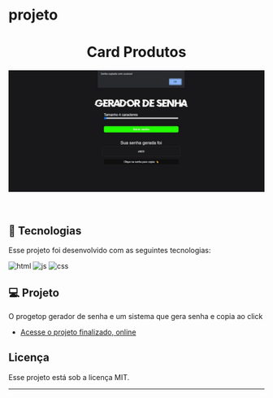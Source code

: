 # projeto<h1 align="center"> Card Produtos </h1>



<p align="center">
  <img alt="projeto gerador de senha" src="./assets/capa.jpg">
</p>
<br>

## 🚀 Tecnologias

Esse projeto foi desenvolvido com as seguintes tecnologias:

<img alin="center" alt="html" src="https://img.shields.io/badge/HTML5-E34F26?style=for-the-badge&logo=html5&logoColor=white"/>

<img alin="center" alt="js" src="https://img.shields.io/badge/JavaScript-323330?style=for-the-badge&logo=javascript&logoColor=F7DF1E"/>

<img alin="center" alt="css" src="https://img.shields.io/badge/CSS3-1572B6?style=for-the-badge&logo=css3&logoColor=white"/>


## 💻 Projeto

O progetop gerador de senha e um sistema que gera senha e copia ao click 

- [Acesse o projeto finalizado, online](https://renatodev23.github.io/gerador-de-senha)




## Licença

Esse projeto está sob a licença MIT.

---
